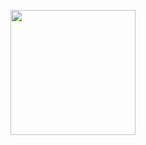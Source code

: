 <p><a href="https://dashboard.heroku.com/new-app?template=https://github.com/itszoney/Dooker"><img src="https://img.shields.io/badge/Deploy%20To%20Heroku-red?style=for-the-badge&logo=heroku" width="200"/></a></p>
